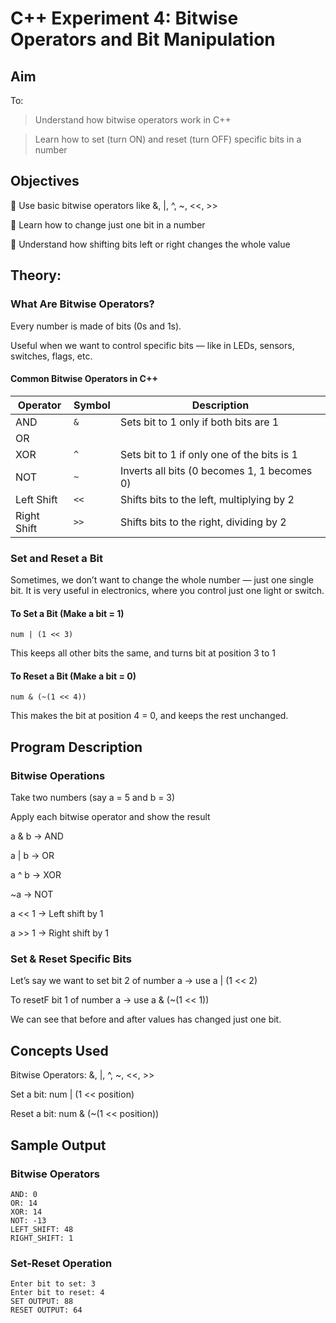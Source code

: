 # C++ Experiment 4: Bitwise Operators and Bit Manipulation

## Aim
To:
> Understand how bitwise operators work in C++
 
> Learn how to set (turn ON) and reset (turn OFF) specific bits in a number

## Objectives
🔹 Use basic bitwise operators like &, |, ^, ~, <<, >>

🔹 Learn how to change just one bit in a number

🔹 Understand how shifting bits left or right changes the whole value


## Theory: 
### What Are Bitwise Operators?
Every number is made of bits (0s and 1s).

Useful when we want to control specific bits — like in LEDs, sensors, switches, flags, etc.

#### Common Bitwise Operators in C++
| Operator     | Symbol | Description                                        |
|--------------|--------|----------------------------------------------------|
| AND          | `&`    | Sets bit to 1 only if both bits are 1              |
| OR           |  |     | Sets bit to 1 if at least one bit is 1             |
| XOR          | `^`    | Sets bit to 1 if only one of the bits is 1         |
| NOT          | `~`    | Inverts all bits (0 becomes 1, 1 becomes 0)        |
| Left Shift   | `<<`   | Shifts bits to the left, multiplying by 2          |
| Right Shift  | `>>`   | Shifts bits to the right, dividing by 2            |


### Set and Reset a Bit
Sometimes, we don’t want to change the whole number — just one single bit.
It is very useful in electronics, where you control just one light or switch.

#### To Set a Bit (Make a bit = 1)
```
num | (1 << 3)
```
This keeps all other bits the same, and turns bit at position 3 to 1

#### To Reset a Bit (Make a bit = 0)
```
num & (~(1 << 4))
```
This makes the bit at position 4 = 0, and keeps the rest unchanged.

## Program Description
### Bitwise Operations
Take two numbers (say a = 5 and b = 3)

Apply each bitwise operator and show the result

a & b → AND

a | b → OR

a ^ b → XOR

~a → NOT

a << 1 → Left shift by 1

a >> 1 → Right shift by 1


### Set & Reset Specific Bits
Let’s say we want to set bit 2 of number a → use a | (1 << 2)

To resetF bit 1 of number a → use a & (~(1 << 1))

We can see that before and after values has changed just one bit.

## Concepts Used
Bitwise Operators: &, |, ^, ~, <<, >>

Set a bit: num | (1 << position)

Reset a bit: num & (~(1 << position))

## Sample Output
### Bitwise Operators
```
AND: 0
OR: 14
XOR: 14
NOT: -13
LEFT_SHIFT: 48
RIGHT_SHIFT: 1
```
### Set-Reset Operation
```
Enter bit to set: 3
Enter bit to reset: 4
SET OUTPUT: 88
RESET OUTPUT: 64
```
